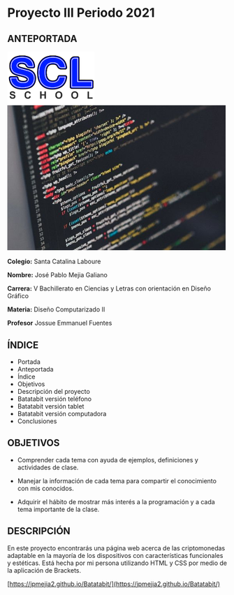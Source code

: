 # Proyecto III Periodo 2021

## ANTEPORTADA
<img width="200px" src="https://github.com/JPMejia2/MenuPaginaSCL/blob/main/img/d1b317_4114e1fd9f0d4d85a17f9a1ed58be4aa_mv2%20(2).png?raw=true">

<img width="500px" src="https://github.com/JPMejia2/Mi-portafolio/blob/main/img/brackets.jpg?raw=true">

**Colegio:** Santa Catalina Laboure

**Nombre:** José Pablo Mejia Galiano

**Carrera:** V Bachillerato en Ciencias y Letras con orientación en Diseño Gráfico

**Materia:** Diseño Computarizado II

**Profesor** Jossue Emmanuel Fuentes

## ÍNDICE
- Portada
- Anteportada
- Índice
- Objetivos
- Descripción del proyecto
-  Batatabit versión teléfono
-  Batatabit versión tablet
-  Batatabit versión computadora
-  Conclusiones

## OBJETIVOS
- Comprender cada tema con ayuda de ejemplos, definiciones y actividades de clase.

- Manejar la información de cada tema para compartir el conocimiento con mis conocidos.

- Adquirir el hábito de mostrar más interés a la programación y a cada tema importante de la clase.

## DESCRIPCIÓN

En este proyecto encontrarás una página web acerca de las criptomonedas adaptable en la mayoría de los dispositivos con características funcionales y estéticas. Está hecha por mi persona utilizando HTML y CSS por medio de la aplicación de Brackets.

[https://jpmejia2.github.io/Batatabit/](https://jpmejia2.github.io/Batatabit/)
